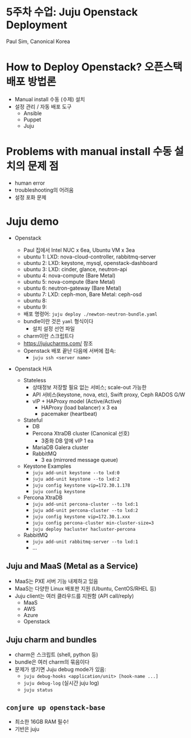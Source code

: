 5주차 수업: Juju Openstack Deployment
=======================================
Paul Sim, Canonical Korea

# How to Deploy Openstack? 오픈스택 배포 방법론
- Manual install 수동 (수제) 설치
- 설정 관리 / 자동 배포 도구
    - Ansible
    - Puppet
    - Juju

# Problems with manual install 수동 설치의 문제 점
- human error
- troubleshooting의 어려움
- 설정 포화 문제

# Juju demo
- Openstack
    - Paul 집에서 Intel NUC x 6ea, Ubuntu VM x 3ea
    - ubuntu 1: LXD: nova-cloud-controller, rabbitmq-server
    - ubuntu 2: LXD: keystone, mysql, openstack-dashboard
    - ubuntu 3: LXD: cinder, glance, neutron-api
    - ubuntu 4: nova-compute (Bare Metal)
    - ubuntu 5: nova-compute (Bare Metal)
    - ubuntu 6: neutron-gateway (Bare Metal)
    - ubuntu 7: LXD: ceph-mon, Bare Metal: ceph-osd
    - ubuntu 8:
    - ubuntu 9:
    - 배포 명령어: `juju deploy ./newton-neutron-bundle.yaml`
    - bundle이란 것은 `yaml` 형식이다
      - 설치 설정 선언 파일
    - charm이란 스크립트다
    - https://jujucharms.com/ 참조
    - Openstack 배포 끝난 다음에 서버에 접속:
       - `juju ssh <server name>`

- Openstack H/A
    - Stateless
       - 상태정보 저장할 필요 없는 서비스; scale-out 가능한
       - API 서비스(keystone, nova, etc), Swift proxy, Ceph RADOS G/W
       - vIP + HAProxy model (Active/Active)
           - HAProxy (load balancer) x 3 ea
           - pacemaker (heartbeat)
    - Stateful
       - DB
       - Percona XtraDB cluster (Canonical 선호)
           - 3중화 DB 앞에 vIP 1 ea
       - MariaDB Galera cluster
       - RabbitMQ
           - 3 ea (mirrored message queue)
    - Keystone Examples
        - `juju add-unit keystone --to lxd:0`
        - `juju add-unit keystone --to lxd:2`
        - `juju config keystone vip=172.30.1.178`
        - `juju config keystone`
    - Percona XtraDB
        - `juju add-unit percona-cluster --to lxd:1`
        - `juju add-unit percona-cluster --to lxd:2`
        - `juju config keystone vip=172.30.1.xxx`
        - `juju config percona-cluster min-cluster-size=3`
        - `juju deploy hacluster hacluster-percona`
    - RabbitMQ
        - `juju add-unit rabbitmq-server --to lxd:1`
        -  ...

## Juju and MaaS (Metal as a Service)
- MaaS는 PXE 서버 기능 내제하고 있음
- MaaS는 다양한 Linux 배포판 지원 (Ubuntu, CentOS/RHEL 등)
- Juju client는 여러 클라우드를 지원함 (API call/reply)
    - MaaS
    - AWS
    - Azure
    - Openstack

## Juju charm and bundles
- charm은 스크립트 (shell, python 등)
- bundle은 여러 charm의 묶음이다
- 문제가 생기면 Juju debug mode가 있음:
    - `juju debug-hooks <application/unit> [hook-name ...]`
    - `juju debug-log` (실시간 juju log)
    - `juju status`

## `conjure up openstack-base`
- 최소한 16GB RAM 필수!
- 기반은 juju
